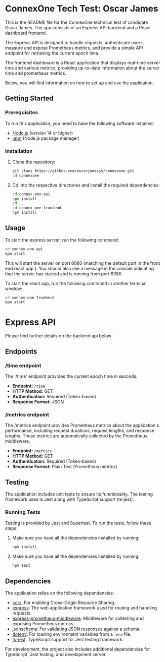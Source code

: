 # ConnexOne Tech Test: Oscar James

This is the README file for the ConnexOne technical test of candidate Oscar James. The app consists of an Express API backend and a React dashboard frontend.

The Express API is designed to handle requests, authenticate users, measure and expose Prometheus metrics, and provide a simple API endpoint for retrieving the current epoch time. 

The frontend dashboard is a React application that displays real-time server time and various metrics, providing up-to-date information about the server time and prometheus metrics.

Below, you will find information on how to set up and use the application.

## Getting Started

### Prerequisites

To run this application, you need to have the following software installed:

- [Node.js](https://nodejs.org/) (version 14 or higher)
- [npm](https://www.npmjs.com/) (Node.js package manager)

### Installation

1. Clone the repository:

   ```bash
   git clone https://github.com/oscarjamessv/connexone.git
   cd connexone
   ```
2. Cd into the respecitve directories and install the required dependencies:
   ```bash
   cd connex-one-api
   npm install
   cd ..
   cd connex-one-frontend
   npm install
   ```

## Usage

To start the express server, run the following command:
```bash
cd connex-one-api
npm start
```
This will start the server on port 8080 (matching the default port in the front end react app ). You should also see a message in the console indicating that the server has started and is running from port 8080.

To start the react app, run the following command in another terminal window:
```bash
cd connex-one-frontend
npm start
```

# Express API
Please find further details on the backend api below:

## Endpoints
### /time endpoint
The '/time' endpoint provides the current epoch time in seconds. 
- **Endpoint:** `/time`
- **HTTP Method:** GET
- **Authentication:** Required (Token-based)
- **Response Format:** JSON

### /metrics endpoint
The /metrics endpoint provides Prometheus metrics about the application's performance, including request durations, request lengths, and response lengths. These metrics are automatically collected by the Prometheus middleware.

- **Endpoint:** `/mertics`
- **HTTP Method:** GET
- **Authentication:** Required (Token-based)
- **Response Format:** Plain Text (Prometheus metrics)

## Testing

The application includes unit tests to ensure its functionality. The testing framework used is Jest along with TypeScript support (ts-jest).

### Running Tests

Testing is provided by Jest and Supertest.
To run the tests, follow these steps:

1. Make sure you have all the dependencies installed by running:

   ```bash
   npm install

2. Make sure you have all the dependencies installed by running:

   ```bash
   npm test

## Dependencies

The application relies on the following dependencies:

- [cors](https://www.npmjs.com/package/cors): For enabling Cross-Origin Resource Sharing.
- [express](https://www.npmjs.com/package/express): The web application framework used for routing and handling requests.
- [express-prometheus-middleware](https://www.npmjs.com/package/express-prometheus-middleware): Middleware for collecting and exposing Prometheus metrics.
- [jsonschema](https://www.npmjs.com/package/jsonschema): For validating JSON responses against a schema.
- [dotenv](https://www.npmjs.com/package/dotenv): For loading environment variables from a `.env` file.
- [ts-jest](https://www.npmjs.com/package/ts-jest): TypeScript support for Jest testing framework.

For development, the project also includes additional dependencies for TypeScript, Jest testing, and development server.